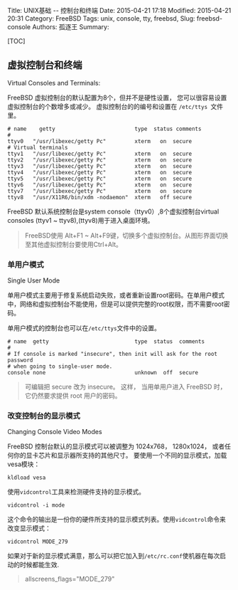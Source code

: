 Title: UNIX基础 -- 控制台和终端
Date: 2015-04-21 17:18
Modified: 2015-04-21 20:31
Category: FreeBSD
Tags: unix, console, tty, freebsd,
Slug: freebsd-console
Authors: 孤逐王
Summary:

[TOC]

## 虚拟控制台和终端
Virtual Consoles and Terminals:

FreeBSD 虚拟控制台的默认配置为8个，但并不是硬性设置， 您可以很容易设置虚拟控制台的个数增多或减少。 虚拟控制台的的编号和设置在 `/etc/ttys `文件里。

```
# name    getty                         type  status comments
#
ttyv0   "/usr/libexec/getty Pc"         xterm   on  secure
# Virtual terminals
ttyv1   "/usr/libexec/getty Pc"         xterm   on  secure
ttyv2   "/usr/libexec/getty Pc"         xterm   on  secure
ttyv3   "/usr/libexec/getty Pc"         xterm   on  secure
ttyv4   "/usr/libexec/getty Pc"         xterm   on  secure
ttyv5   "/usr/libexec/getty Pc"         xterm   on  secure
ttyv6   "/usr/libexec/getty Pc"         xterm   on  secure
ttyv7   "/usr/libexec/getty Pc"         xterm   on  secure
ttyv8   "/usr/X11R6/bin/xdm -nodaemon"  xterm   off secure
```

FreeBSD 默认系统控制台是system console（ttyv0）,8个虚拟控制台virtual consoles (ttyv1 ~ ttyv8),(ttyv8)用于进入桌面环境。

> FreeBSD使用 Alt+F1 ~  Alt+F9键，切换多个虚拟控制台。从图形界面切换至其他虚拟控制台要使用Ctrl+Alt。

### 单用户模式
Single User Mode

单用户模式主要用于修复系统启动失败，或者重新设置root密码。在单用户模式中，网络和虚拟控制台不能使用，但是可以提供完整的root权限，而不需要root密码。

单用户模式的控制台也可以在`/etc/ttys`文件中的设置。

```
# name  getty                           type  status  comments
#
# If console is marked "insecure", then init will ask for the root password
# when going to single-user mode.
console none                            unknown  off  secure
```

>  可编辑把 secure 改为 insecure。 这样， 当用单用户进入 FreeBSD 时， 它仍然要求提供 root 用户的密码。

### 改变控制台的显示模式
Changing Console Video Modes

FreeBSD 控制台默认的显示模式可以被调整为 1024x768， 1280x1024， 或者任何你的显卡芯片和显示器所支持的其他尺寸。 要使用一个不同的显示模式，加载vesa模块：
```
kldload vesa
```

使用`vidcontrol`工具来检测硬件支持的显示模式。
```
vidcontrol -i mode
```

这个命令的输出是一份你的硬件所支持的显示模式列表。使用`vidcontrol`命令来改变显示模式：
```
vidcontrol MODE_279
```

如果对于新的显示模式满意，那么可以把它加入到` /etc/rc.conf `使机器在每次启动的时候都能生效.
> allscreens_flags="MODE_279"

